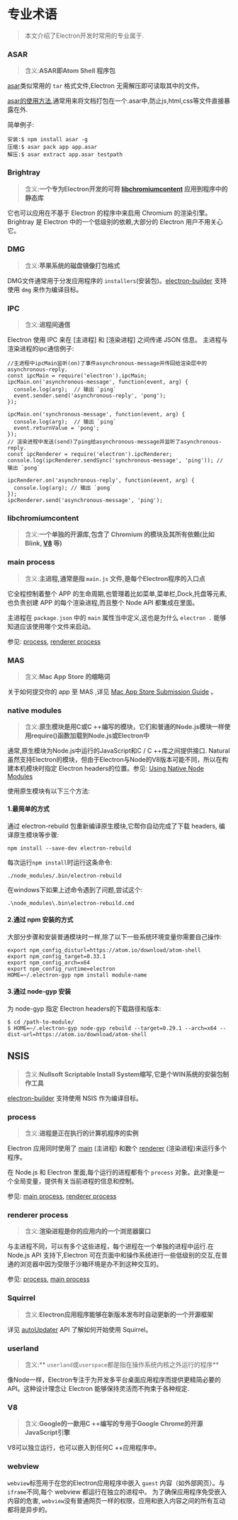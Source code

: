 # 专业术语
> 本文介绍了Electron开发时常用的专业属于.

### ASAR
> 含义:**ASAR即Atom Shell 程序包**

[asar][asar]类似常用的 `tar` 格式文件,Electron 无需解压即可读取其中的文件。

[asar的使用方法](https://github.com/electron/asar),通常用来将文档打包在一个.asar中,防止js,html,css等文件直接暴露在外.

简单例子:
```
安装:$ npm install asar -g
压缩:$ asar pack app app.asar
解压:$ asar extract app.asar testpath
```

### Brightray
> 含义:**一个专为Electron开发的可将 [libchromiumcontent] 应用到程序中的静态库**

它也可以应用在不基于 Electron 的程序中来启用 Chromium 的渲染引擎。Brightray 是 Electron 中的一个低级别的依赖,大部分的 Electron 用户不用关心它。

### DMG
> 含义:**苹果系统的磁盘镜像打包格式**

DMG文件通常用于分发应用程序的 `installers`(安装包)。[electron-builder] 支持使用 `dmg` 来作为编译目标。 

### IPC
> 含义:**进程间通信**

Electron 使用 IPC 来在 [主进程] 和 [渲染进程] 之间传递 JSON 信息。
主进程与渲染进程的ipc通信例子:
```
//主进程中ipcMain监听(on)了事件asynchronous-message并传回给渲染层中的asynchronous-reply.
const ipcMain = require('electron').ipcMain;
ipcMain.on('asynchronous-message', function(event, arg) {
  console.log(arg);  // 输出 `ping`
  event.sender.send('asynchronous-reply', 'pong');
});

ipcMain.on('synchronous-message', function(event, arg) {
  console.log(arg);  // 输出 `ping`
  event.returnValue = 'pong';
});
// 渲染进程中发送(send)了ping给asynchronous-message并监听了asynchronous-reply.
const ipcRenderer = require('electron').ipcRenderer;
console.log(ipcRenderer.sendSync('synchronous-message', 'ping')); // 输出 `pong`

ipcRenderer.on('asynchronous-reply', function(event, arg) {
  console.log(arg); // 输出 `pong`
});
ipcRenderer.send('asynchronous-message', 'ping');
```

### libchromiumcontent
> 含义:**一个单独的开源库,包含了 Chromium 的模块及其所有依赖(比如 Blink, [V8] 等)**

### main process
> 含义:**主进程,通常是指 `main.js` 文件,是每个Electron程序的入口点**

它全程控制着整个 APP 的生命周期,也管理着比如菜单,菜单栏,Dock,托盘等元素,也负责创建 APP 的每个渲染进程,而且整个 Node API 都集成在里面。

主进程在 `package.json` 中的 `main` 属性当中定义,这也是为什么 `electron .` 能够知道应该使用哪个文件来启动。

参见: [process](#process), [renderer process](#renderer-process)

### MAS
> 含义:**Mac App Store 的缩略词**

关于如何提交你的 app 至 MAS ,详见 [Mac App Store Submission Guide] 。

### native modules
> 含义:**原生模块是用C或C ++编写的模块，它们和普通的Node.js模块一样使用require()函数加载到Node.js或Electron中**

通常,原生模块为Node.js中运行的JavaScript和C / C ++库之间提供接口.
Natural虽然支持Electron的模块，但由于Electron与Node的V8版本可能不同，所以在构建本机模块时指定 Electron headers的位置。参见:  [Using Native Node Modules]

使用原生模块有以下三个方法:

#### 1.最简单的方式

通过 electron-rebuild 包重新编译原生模块,它帮你自动完成了下载 headers, 编译原生模块等步骤:

```
npm install --save-dev electron-rebuild
```

每次运行`npm install`时运行这条命令:
```
./node_modules/.bin/electron-rebuild
```

在windows下如果上述命令遇到了问题,尝试这个:
```
.\node_modules\.bin\electron-rebuild.cmd
```

#### 2.通过 npm 安装的方式

大部分步骤和安装普通模块时一样,除了以下一些系统环境变量你需要自己操作:

```
export npm_config_disturl=https://atom.io/download/atom-shell
export npm_config_target=0.33.1
export npm_config_arch=x64
export npm_config_runtime=electron
HOME=~/.electron-gyp npm install module-name
```

#### 3.通过 node-gyp 安装
为 node-gyp 指定 Electron headers的下载路径和版本:

```
$ cd /path-to-module/
$ HOME=~/.electron-gyp node-gyp rebuild --target=0.29.1 --arch=x64 --dist-url=https://atom.io/download/atom-shell
```
  

## NSIS
> 含义:**Nullsoft Scriptable Install System缩写,它是个WIN系统的安装包制作工具**

[electron-builder] 支持使用 NSIS 作为编译目标。

### process
> 含义:**进程是正在执行的计算机程序的实例**

Electron 应用同时使用了 [main]  (主进程) 和数个 [renderer]  (渲染进程)来运行多个程序。

在 Node.js 和 Electron 里面,每个运行的进程都有个 `process` 对象。此对象是一个全局变量，提供有关当前进程的信息和控制。

参见: [main process](#main-process), [renderer process](#renderer-process)

### renderer process
> 含义:**渲染进程是你的应用内的一个浏览器窗口**

与主进程不同，可以有多个这些进程，每个进程在一个单独的进程中运行.在 Node.js  API 支持下,Electron 可在页面中和操作系统进行一些低级别的交互,在普通的浏览器中因为受限于沙箱环境是办不到这种交互的。

参见: [process](#process), [main process](#main-process)

### Squirrel
> 含义:**Electron应用程序能够在新版本发布时自动更新的一个开源框架**

详见 [autoUpdater] API 了解如何开始使用 Squirrel。

### userland
> 含义:** `userland`或`userspace`都是指在操作系统内核之外运行的程​​序**

像Node一样，Electron专注于为开发多平台桌面应用程序而提供更精简必要的API。这种设计理念让 Electron 能够保持灵活而不拘束于各种规定.

### V8
> 含义:**Google的一款用C ++编写的专用于Google Chrome的开源JavaScript引擎**

 V8可以独立运行，也可以嵌入到任何C ++应用程序中。

### webview

`webview`标签用于在您的Electron应用程序中嵌入 `guest` 内容（如外部网页）。与 `iframe`不同,每个 webview 都运行在独立的进程中。 
为了确保应用程序免受嵌入内容的危害, `webview`没有普通网页一样的权限，应用和嵌入内容之间的所有互动都将是异步的。



[addons]: https://nodejs.org/api/addons.html
[asar]: https://github.com/electron/asar
[autoUpdater]: api/auto-updater.md
[brightray]: https://github.com/electron/brightray
[electron-builder]: https://github.com/electron-userland/electron-builder
[libchromiumcontent]: #libchromiumcontent
[Mac App Store Submission Guide]: tutorials/mac-app-store-submission-guide.md
[main]: #main-process
[renderer]: #renderer-process
[Using Native Node Modules]: tutorial/using-native-node-modules.md
[userland]: #userland
[V8]: #v8